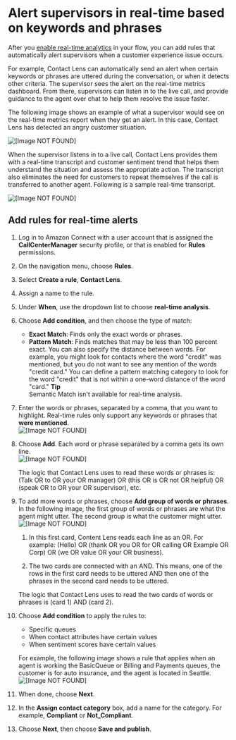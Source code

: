 # Alert supervisors in real\-time based on keywords and phrases<a name="add-rules-for-alerts"></a>

After you [enable real\-time analytics](enable-analytics.md) in your flow, you can add rules that automatically alert supervisors when a customer experience issue occurs\. 

For example, Contact Lens can automatically send an alert when certain keywords or phrases are uttered during the conversation, or when it detects other criteria\. The supervisor sees the alert on the real\-time metrics dashboard\. From there, supervisors can listen in to the live call, and provide guidance to the agent over chat to help them resolve the issue faster\.

The following image shows an example of what a supervisor would see on the real\-time metrics report when they get an alert\. In this case, Contact Lens has detected an angry customer situation\. 

![\[Image NOT FOUND\]](http://docs.aws.amazon.com/connect/latest/adminguide/images/contact-lens-real-time-metrics-alert.png)

When the supervisor listens in to a live call, Contact Lens provides them with a real\-time transcript and customer sentiment trend that helps them understand the situation and assess the appropriate action\. The transcript also eliminates the need for customers to repeat themselves if the call is transferred to another agent\. Following is a sample real\-time transcript\.

![\[Image NOT FOUND\]](http://docs.aws.amazon.com/connect/latest/adminguide/images/contact-lens-real-time-transcript.png)

## Add rules for real\-time alerts<a name="add-category-rules-real-time"></a>

1. Log in to Amazon Connect with a user account that is assigned the **CallCenterManager** security profile, or that is enabled for **Rules** permissions\.

1. On the navigation menu, choose **Rules**\. 

1. Select **Create a rule**, **Contact Lens**\. 

1. Assign a name to the rule\.

1. Under **When**, use the dropdown list to choose **real\-time analysis**\.

1. Choose **Add condition**, and then choose the type of match: 
   + **Exact Match**: Finds only the exact words or phrases\.
   + **Pattern Match**: Finds matches that may be less than 100 percent exact\. You can also specify the distance between words\. For example, you might look for contacts where the word "credit" was mentioned, but you do not want to see any mention of the words "credit card\." You can define a pattern matching category to look for the word "credit" that is not within a one\-word distance of the word "card\." 
**Tip**  
Semantic Match isn't available for real\-time analysis\.

1. Enter the words or phrases, separated by a comma, that you want to highlight\. Real\-time rules only support any keywords or phrases that **were mentioned**\.   
![\[Image NOT FOUND\]](http://docs.aws.amazon.com/connect/latest/adminguide/images/contact-lens-add-alert-rules-1.png)

1. Choose **Add**\. Each word or phrase separated by a comma gets its own line\.  
![\[Image NOT FOUND\]](http://docs.aws.amazon.com/connect/latest/adminguide/images/contact-lens-add-alert-rules-2.png)

   The logic that Contact Lens uses to read these words or phrases is: \(Talk OR to OR your OR manager\) OR \(this OR is OR not OR helpful\) OR \(speak OR to OR your OR supervisor\), etc\.

1. To add more words or phrases, choose **Add group of words or phrases**\. In the following image, the first group of words or phrases are what the agent might utter\. The second group is what the customer might utter\.  
![\[Image NOT FOUND\]](http://docs.aws.amazon.com/connect/latest/adminguide/images/contact-lens-add-category-rules-script3.png)

   1. In this first card, Content Lens reads each line as an OR\. For example: \(Hello\) OR \(thank OR you OR for OR calling OR Example OR Corp\) OR \(we OR value OR your OR business\)\.

   1. The two cards are connected with an AND\. This means, one of the rows in the first card needs to be uttered AND then one of the phrases in the second card needs to be uttered\.

   The logic that Contact Lens uses to read the two cards of words or phrases is \(card 1\) AND \(card 2\)\.

1. Choose **Add condition** to apply the rules to:
   + Specific queues
   + When contact attributes have certain values
   + When sentiment scores have certain values

   For example, the following image shows a rule that applies when an agent is working the BasicQueue or Billing and Payments queues, the customer is for auto insurance, and the agent is located in Seattle\.  
![\[Image NOT FOUND\]](http://docs.aws.amazon.com/connect/latest/adminguide/images/contact-lens-add-category-rules-3.png)

1. When done, choose **Next**\. 

1. In the **Assign contact category** box, add a name for the category\. For example, **Compliant** or **Not\_Compliant**\.

1. Choose **Next**, then choose **Save and publish**\.